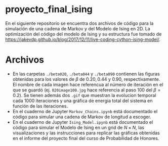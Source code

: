 # proyecto_final_ising
En el siguiente repositorio se encuentra dos archivos de código para la simulación de una cadena de Markov y del Modelo de Ising en 2D. La optimización del código del modelo de Ising y su estructura fue tomado de https://jakevdp.github.io/blog/2017/12/11/live-coding-cython-ising-model/.

# Archivos
- En las carpetas `./beta020`, `./beta044` y `./beta090` contienen las figuras obtenidas para los valores de $\beta$ de $0.20, 0.44$ y $0.90$, respectivamente. El nombre de cada imagen hace referencua al número de iteración en el que se guardó (ej. `020image100.jpg` hace referencia al paso $100$ del $\beta=0.2$). Se tienen además dos `.gif` que muestran la evolucion temporal cada $1000$ iteraciones y una gráfica de energia total del sistema en función de las iteraciones.
- En el cuaderno de Jupyter `Markov_Chains.ipynb` está documentado el código para simular una cadena de Markov de longitud a escoger.
- En el cuaderno de Jupyter `Ising_Model.ipynb` está documentado el código para simular el Modelo de Ising en un grid de $N\times N$, las visualizaciones y las instrucciones para replicar las gráficas obtenidas en el informe del proyecto final del curso de Probabilidad de Honores.
